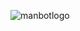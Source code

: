 ![manbotlogo](https://user-images.githubusercontent.com/11812165/57409965-8ec8f800-71b7-11e9-8655-23b388bc177d.png)
